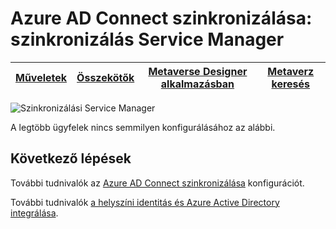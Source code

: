 <properties
    pageTitle="Azure AD Connect szinkronizálása: szinkronizálás szolgáltatáskezelő felhasználói felület |} Microsoft Azure"
    description="Azure AD Connect a Metaverse Designer lapon a szinkronizálás szolgáltatáskezelő megértése"
    services="active-directory"
    documentationCenter=""
    authors="andkjell"
    manager="femila"
    editor=""/>

<tags
    ms.service="active-directory"
    ms.workload="identity"
    ms.tgt_pltfrm="na"
    ms.devlang="na"
    ms.topic="article"
    ms.date="09/07/2016"
    ms.author="billmath"/>


# <a name="azure-ad-connect-sync-synchronization-service-manager"></a>Azure AD Connect szinkronizálása: szinkronizálás Service Manager

[Műveletek](active-directory-aadconnectsync-service-manager-ui-operations.md) | [Összekötők](active-directory-aadconnectsync-service-manager-ui-connectors.md) | [Metaverse Designer alkalmazásban](active-directory-aadconnectsync-service-manager-ui-mvdesigner.md) | [Metaverz keresés](active-directory-aadconnectsync-service-manager-ui-mvsearch.md)
--- | --- | --- | ---

![Szinkronizálási Service Manager](./media/active-directory-aadconnectsync-service-manager-ui/mvdesigner.png)

A legtöbb ügyfelek nincs semmilyen konfigurálásához az alábbi.

## <a name="next-steps"></a>Következő lépések
További tudnivalók az [Azure AD Connect szinkronizálása](active-directory-aadconnectsync-whatis.md) konfigurációt.

További tudnivalók [a helyszíni identitás és Azure Active Directory integrálása](active-directory-aadconnect.md).
